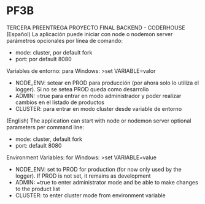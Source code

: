 # PF3B
TERCERA PREENTREGA PROYECTO FINAL BACKEND - CODERHOUSE
(Español)
La aplicación puede iniciar con node o nodemon server
parámetros opcionales por línea de comando:
- mode: cluster, por default fork
- port: por default 8080

Variables de entorno:
para Windows: >set VARIABLE=valor
- NODE_ENV: setear en PROD para producción (por ahora solo lo utiliza el logger). Si no se setea PROD queda como desarrollo
- ADMIN: =true para entrar en modo administrador y poder realizar cambios en el listado de productos
- CLUSTER: para entrar en modo cluster desde variable de entorno


(English)
The application can start with node or nodemon server
optional parameters per command line:
- mode: cluster, default fork
- port: default 8080

Environment Variables:
for Windows: >set VARIABLE=value
- NODE_ENV: set to PROD for production (for now only used by the logger). If PROD is not set, it remains as development
- ADMIN: =true to enter administrator mode and be able to make changes to the product list
- CLUSTER: to enter cluster mode from environment variable
